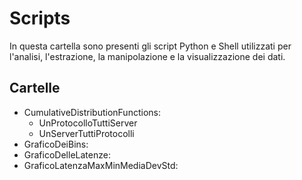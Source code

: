 # Scripts
In questa cartella sono presenti gli script Python e Shell utilizzati per l'analisi, l'estrazione, la manipolazione e la visualizzazione dei dati.

## Cartelle
- CumulativeDistributionFunctions:
  - UnProtocolloTuttiServer
  - UnServerTuttiProtocolli
- GraficoDeiBins:
- GraficoDelleLatenze:
- GraficoLatenzaMaxMinMediaDevStd:
